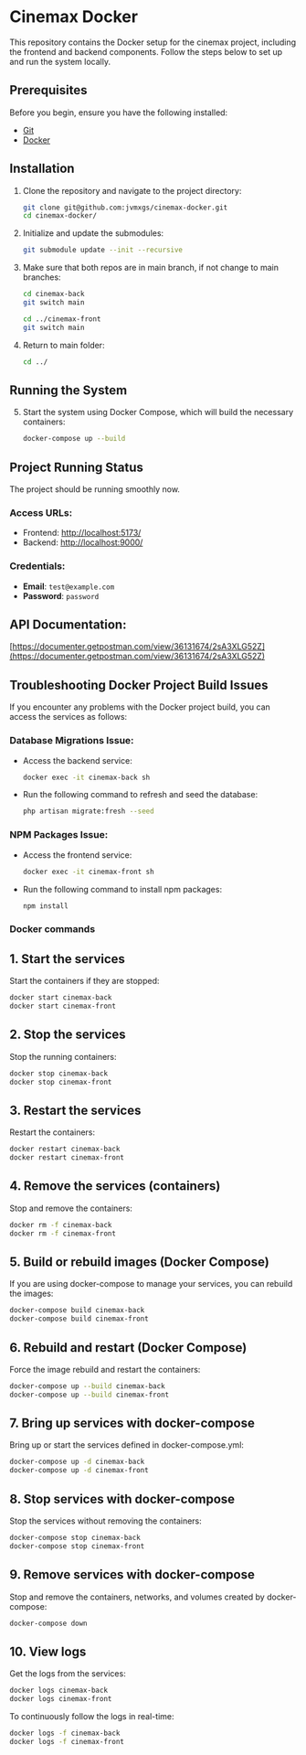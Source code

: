 # Cinemax Docker

This repository contains the Docker setup for the cinemax project, including the frontend and backend components. Follow the steps below to set up and run the system locally.

## Prerequisites

Before you begin, ensure you have the following installed:

- [Git](https://git-scm.com/)
- [Docker](https://www.docker.com/get-started)

## Installation

1. Clone the repository and navigate to the project directory:

    ```bash
    git clone git@github.com:jvmxgs/cinemax-docker.git
    cd cinemax-docker/
    ```

2. Initialize and update the submodules:

    ```bash
    git submodule update --init --recursive
    ```

3. Make sure that both repos are in main branch, if not change to main branches:

    ```bash
    cd cinemax-back
    git switch main
    
    cd ../cinemax-front
    git switch main
    ```
4. Return to main folder:

    ```bash
    cd ../
    ```

## Running the System

5. Start the system using Docker Compose, which will build the necessary containers:

    ```bash
    docker-compose up --build
    ```

## Project Running Status

The project should be running smoothly now.

### Access URLs:
- Frontend: [http://localhost:5173/](http://localhost:5173/)
- Backend: [http://localhost:9000/](http://localhost:9000/)

### Credentials:
- **Email**: `test@example.com`
- **Password**: `password`


## API Documentation:
[https://documenter.getpostman.com/view/36131674/2sA3XLG52Z](https://documenter.getpostman.com/view/36131674/2sA3XLG52Z)


## Troubleshooting Docker Project Build Issues

If you encounter any problems with the Docker project build, you can access the services as follows:

### Database Migrations Issue:
- Access the backend service:
  ```bash
  docker exec -it cinemax-back sh
  ```
- Run the following command to refresh and seed the database:
  ```bash
  php artisan migrate:fresh --seed
  ```

### NPM Packages Issue:
- Access the frontend service:
  ```bash
  docker exec -it cinemax-front sh
  ```
- Run the following command to install npm packages:
  ```bash
  npm install
  ```
### Docker commands

## 1. Start the services
Start the containers if they are stopped:
```bash
docker start cinemax-back
docker start cinemax-front
```

## 2. Stop the services
Stop the running containers:

```bash
docker stop cinemax-back
docker stop cinemax-front
```

## 3. Restart the services
Restart the containers:

```bash
docker restart cinemax-back
docker restart cinemax-front
```

## 4. Remove the services (containers)
Stop and remove the containers:

```bash
docker rm -f cinemax-back
docker rm -f cinemax-front
```

## 5. Build or rebuild images (Docker Compose)
If you are using docker-compose to manage your services, you can rebuild the images:

```bash
docker-compose build cinemax-back
docker-compose build cinemax-front
```

## 6. Rebuild and restart (Docker Compose)
Force the image rebuild and restart the containers:

```bash
docker-compose up --build cinemax-back
docker-compose up --build cinemax-front
```

##  7. Bring up services with docker-compose
Bring up or start the services defined in docker-compose.yml:

```bash
docker-compose up -d cinemax-back
docker-compose up -d cinemax-front
```

## 8. Stop services with docker-compose
Stop the services without removing the containers:

```bash
docker-compose stop cinemax-back
docker-compose stop cinemax-front
```

## 9. Remove services with docker-compose
Stop and remove the containers, networks, and volumes created by docker-compose:

```bash
docker-compose down
```

## 10. View logs
Get the logs from the services:

```bash
docker logs cinemax-back
docker logs cinemax-front
```

To continuously follow the logs in real-time:

```bash
docker logs -f cinemax-back
docker logs -f cinemax-front
```
